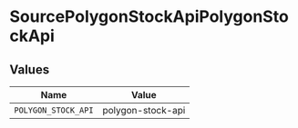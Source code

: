 # SourcePolygonStockApiPolygonStockApi


## Values

| Name                | Value               |
| ------------------- | ------------------- |
| `POLYGON_STOCK_API` | polygon-stock-api   |